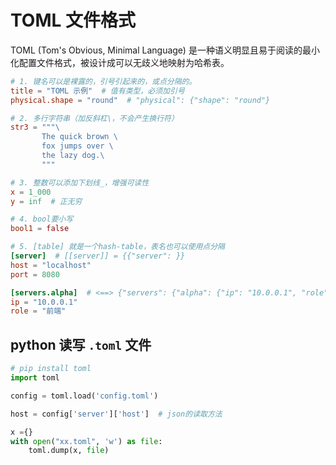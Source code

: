 # TOML 文件格式
TOML (Tom's Obvious, Minimal Language) 是一种语义明显且易于阅读的最小化配置文件格式，被设计成可以无歧义地映射为哈希表。

```toml
# 1. 键名可以是裸露的，引号引起来的，或点分隔的。
title = "TOML 示例"  # 值有类型，必须加引号
physical.shape = "round"  # "physical": {"shape": "round"}

# 2. 多行字符串（加反斜杠\，不会产生换行符）
str3 = """\
       The quick brown \
       fox jumps over \
       the lazy dog.\
       """

# 3. 整数可以添加下划线_，增强可读性
x = 1_000
y = inf  # 正无穷

# 4. bool要小写
bool1 = false

# 5. [table] 就是一个hash-table，表名也可以使用点分隔
[server]  # [[server]] = {{"server": }}
host = "localhost"
port = 8080

[servers.alpha]  # <==> {"servers": {"alpha": {"ip": "10.0.0.1", "role": 前端}}}
ip = "10.0.0.1"
role = "前端"

```

## python 读写 `.toml` 文件

```python
# pip install toml
import toml

config = toml.load('config.toml')

host = config['server']['host']  # json的读取方法

x ={}
with open("xx.toml", 'w') as file:
    toml.dump(x, file)
```
